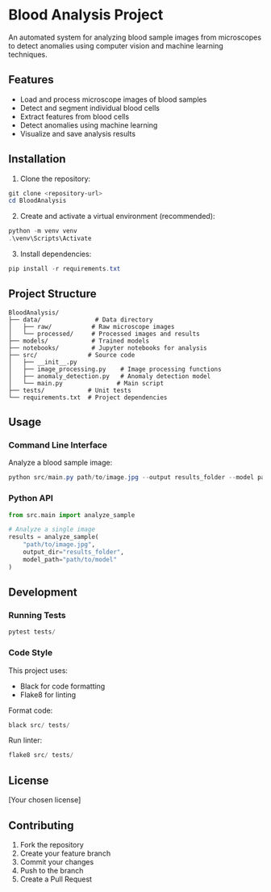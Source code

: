 # Blood Analysis Project

An automated system for analyzing blood sample images from microscopes to detect anomalies using computer vision and machine learning techniques.

## Features

- Load and process microscope images of blood samples
- Detect and segment individual blood cells
- Extract features from blood cells
- Detect anomalies using machine learning
- Visualize and save analysis results

## Installation

1. Clone the repository:
```powershell
git clone <repository-url>
cd BloodAnalysis
```

2. Create and activate a virtual environment (recommended):
```powershell
python -m venv venv
.\venv\Scripts\Activate
```

3. Install dependencies:
```powershell
pip install -r requirements.txt
```

## Project Structure

```
BloodAnalysis/
├── data/               # Data directory
│   ├── raw/           # Raw microscope images
│   └── processed/     # Processed images and results
├── models/            # Trained models
├── notebooks/         # Jupyter notebooks for analysis
├── src/              # Source code
│   ├── __init__.py
│   ├── image_processing.py    # Image processing functions
│   ├── anomaly_detection.py   # Anomaly detection model
│   └── main.py               # Main script
├── tests/            # Unit tests
└── requirements.txt  # Project dependencies
```

## Usage

### Command Line Interface

Analyze a blood sample image:

```powershell
python src/main.py path/to/image.jpg --output results_folder --model path/to/model
```

### Python API

```python
from src.main import analyze_sample

# Analyze a single image
results = analyze_sample(
    "path/to/image.jpg",
    output_dir="results_folder",
    model_path="path/to/model"
)
```

## Development

### Running Tests

```powershell
pytest tests/
```

### Code Style

This project uses:
- Black for code formatting
- Flake8 for linting

Format code:
```powershell
black src/ tests/
```

Run linter:
```powershell
flake8 src/ tests/
```

## License

[Your chosen license]

## Contributing

1. Fork the repository
2. Create your feature branch
3. Commit your changes
4. Push to the branch
5. Create a Pull Request
